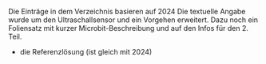 Die Einträge in dem Verzeichnis basieren auf 2024 
Die textuelle Angabe wurde um den Ultraschallsensor und ein Vorgehen erweitert.
Dazu noch ein Foliensatz mit kurzer Microbit-Beschreibung und auf den Infos für den 2. Teil.
+ die Referenzlösung (ist gleich mit 2024)
